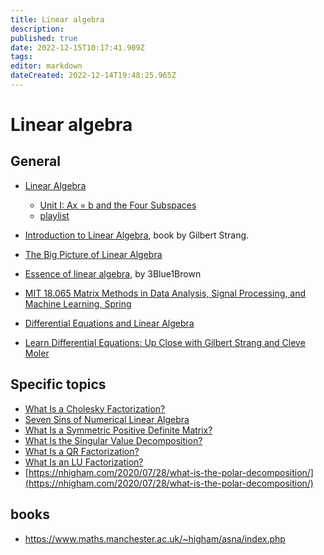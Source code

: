 ```yaml
---
title: Linear algebra
description: 
published: true
date: 2022-12-15T10:17:41.909Z
tags: 
editor: markdown
dateCreated: 2022-12-14T19:48:25.965Z
---
```


# Linear algebra

## General

* [Linear Algebra](https://ocw.mit.edu/courses/mathematics/18-06-linear-algebra-spring-2010/index.htm)
  * [Unit I: Ax = b and the Four Subspaces](https://ocw.mit.edu/courses/mathematics/18-06sc-linear-algebra-fall-2011/ax-b-and-the-four-subspaces/)
  * [playlist](https://www.youtube.com/watch?v=8o5Cmfpeo6g&list=PLE7DDD91010BC51F8&index=40)
* [Introduction to Linear Algebra](https://math.mit.edu/~gs/linearalgebra/), book by Gilbert Strang.
* [The Big Picture of Linear Algebra](https://www.youtube.com/watch?v=ggWYkes-n6E)
* [Essence of linear algebra](https://www.youtube.com/watch?v=fNk_zzaMoSs&list=PLZHQObOWTQDPD3MizzM2xVFitgF8hE_ab&index=18), by  3Blue1Brown

* [MIT 18.065 Matrix Methods in Data Analysis, Signal Processing, and Machine Learning, Spring ](https://www.youtube.com/watch?v=Cx5Z-OslNWE&list=PLUl4u3cNGP63oMNUHXqIUcrkS2PivhN3k)

* [Differential Equations and Linear Algebra](https://ocw.mit.edu/resources/res-18-009-learn-differential-equations-up-close-with-gilbert-strang-and-cleve-moler-fall-2015/differential-equations-and-linear-algebra/)
* [Learn Differential Equations: Up Close with Gilbert Strang and Cleve Moler](https://ocw.mit.edu/resources/res-18-009-learn-differential-equations-up-close-with-gilbert-strang-and-cleve-moler-fall-2015/index.htm)

## Specific topics

* [What Is a Cholesky Factorization?](https://nhigham.com/2020/08/11/what-is-a-cholesky-factorization/)
* [Seven Sins of Numerical Linear Algebra](https://nhigham.com/2022/10/11/seven-sins-of-numerical-linear-algebra/)
* [What Is a Symmetric Positive Definite Matrix?](https://nhigham.com/2020/07/21/what-is-a-symmetric-positive-definite-matrix/)
* [What Is the Singular Value Decomposition?](https://nhigham.com/2020/10/13/what-is-the-singular-value-decomposition/)
* [What Is a QR Factorization?](https://nhigham.com/2020/11/10/what-is-a-qr-factorization/)
* [What Is an LU Factorization?](https://nhigham.com/2021/04/20/what-is-an-lu-factorization/)
* [https://nhigham.com/2020/07/28/what-is-the-polar-decomposition/](https://nhigham.com/2020/07/28/what-is-the-polar-decomposition/)

## books

* https://www.maths.manchester.ac.uk/~higham/asna/index.php
